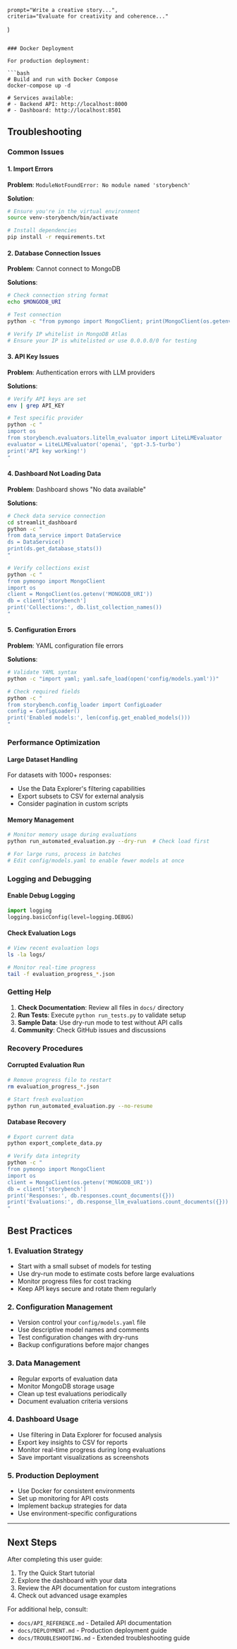     prompt="Write a creative story...",
    criteria="Evaluate for creativity and coherence..."
)
```

### Docker Deployment

For production deployment:

```bash
# Build and run with Docker Compose
docker-compose up -d

# Services available:
# - Backend API: http://localhost:8000
# - Dashboard: http://localhost:8501
```

## Troubleshooting

### Common Issues

#### 1. Import Errors
**Problem**: `ModuleNotFoundError: No module named 'storybench'`

**Solution**: 
```bash
# Ensure you're in the virtual environment
source venv-storybench/bin/activate

# Install dependencies
pip install -r requirements.txt
```

#### 2. Database Connection Issues
**Problem**: Cannot connect to MongoDB

**Solutions**:
```bash
# Check connection string format
echo $MONGODB_URI

# Test connection
python -c "from pymongo import MongoClient; print(MongoClient(os.getenv('MONGODB_URI')).admin.command('ping'))"

# Verify IP whitelist in MongoDB Atlas
# Ensure your IP is whitelisted or use 0.0.0.0/0 for testing
```

#### 3. API Key Issues
**Problem**: Authentication errors with LLM providers

**Solutions**:
```bash
# Verify API keys are set
env | grep API_KEY

# Test specific provider
python -c "
import os
from storybench.evaluators.litellm_evaluator import LiteLLMEvaluator
evaluator = LiteLLMEvaluator('openai', 'gpt-3.5-turbo')
print('API key working!')
"
```

#### 4. Dashboard Not Loading Data
**Problem**: Dashboard shows "No data available"

**Solutions**:
```bash
# Check data service connection
cd streamlit_dashboard
python -c "
from data_service import DataService
ds = DataService()
print(ds.get_database_stats())
"

# Verify collections exist
python -c "
from pymongo import MongoClient
import os
client = MongoClient(os.getenv('MONGODB_URI'))
db = client['storybench']
print('Collections:', db.list_collection_names())
"
```

#### 5. Configuration Errors
**Problem**: YAML configuration file errors

**Solutions**:
```bash
# Validate YAML syntax
python -c "import yaml; yaml.safe_load(open('config/models.yaml'))"

# Check required fields
python -c "
from storybench.config_loader import ConfigLoader
config = ConfigLoader()
print('Enabled models:', len(config.get_enabled_models()))
"
```

### Performance Optimization

#### Large Dataset Handling
For datasets with 1000+ responses:
- Use the Data Explorer's filtering capabilities
- Export subsets to CSV for external analysis
- Consider pagination in custom scripts

#### Memory Management
```bash
# Monitor memory usage during evaluations
python run_automated_evaluation.py --dry-run  # Check load first

# For large runs, process in batches
# Edit config/models.yaml to enable fewer models at once
```

### Logging and Debugging

#### Enable Debug Logging
```python
import logging
logging.basicConfig(level=logging.DEBUG)
```

#### Check Evaluation Logs
```bash
# View recent evaluation logs
ls -la logs/

# Monitor real-time progress
tail -f evaluation_progress_*.json
```

### Getting Help

1. **Check Documentation**: Review all files in `docs/` directory
2. **Run Tests**: Execute `python run_tests.py` to validate setup
3. **Sample Data**: Use dry-run mode to test without API calls
4. **Community**: Check GitHub issues and discussions

### Recovery Procedures

#### Corrupted Evaluation Run
```bash
# Remove progress file to restart
rm evaluation_progress_*.json

# Start fresh evaluation
python run_automated_evaluation.py --no-resume
```

#### Database Recovery
```bash
# Export current data
python export_complete_data.py

# Verify data integrity
python -c "
from pymongo import MongoClient
import os
client = MongoClient(os.getenv('MONGODB_URI'))
db = client['storybench']
print('Responses:', db.responses.count_documents({}))
print('Evaluations:', db.response_llm_evaluations.count_documents({}))
"
```

## Best Practices

### 1. Evaluation Strategy
- Start with a small subset of models for testing
- Use dry-run mode to estimate costs before large evaluations
- Monitor progress files for cost tracking
- Keep API keys secure and rotate them regularly

### 2. Configuration Management
- Version control your `config/models.yaml` file
- Use descriptive model names and comments
- Test configuration changes with dry-runs
- Backup configurations before major changes

### 3. Data Management
- Regular exports of evaluation data
- Monitor MongoDB storage usage
- Clean up test evaluations periodically
- Document evaluation criteria versions

### 4. Dashboard Usage
- Use filtering in Data Explorer for focused analysis
- Export key insights to CSV for reports
- Monitor real-time progress during long evaluations
- Save important visualizations as screenshots

### 5. Production Deployment
- Use Docker for consistent environments
- Set up monitoring for API costs
- Implement backup strategies for data
- Use environment-specific configurations

---

## Next Steps

After completing this user guide:
1. Try the Quick Start tutorial
2. Explore the dashboard with your data
3. Review the API documentation for custom integrations
4. Check out advanced usage examples

For additional help, consult:
- `docs/API_REFERENCE.md` - Detailed API documentation
- `docs/DEPLOYMENT.md` - Production deployment guide
- `docs/TROUBLESHOOTING.md` - Extended troubleshooting guide

